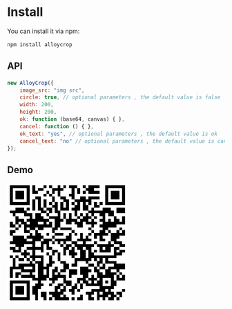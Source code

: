 # Install

You can install it via npm:

```html
npm install alloycrop
```

## API

```js
new AlloyCrop({
    image_src: "img src",
    circle: true, // optional parameters , the default value is false
    width: 200,
    height: 200,
    ok: function (base64, canvas) { },
    cancel: function () { },
    ok_text: "yes", // optional parameters , the default value is ok
    cancel_text: "no" // optional parameters , the default value is cancel
});
```

## Demo

![alloy_crop.png](alloy_crop.png)
